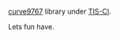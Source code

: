 [curve9767](https://github.com/pornin/curve9767) library under [TIS-CI](https://ci.trust-in-soft.com).

Lets fun have.
